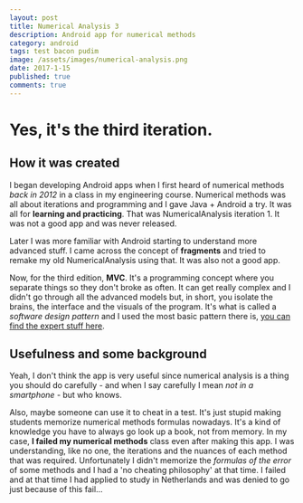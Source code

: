 ```yaml
---
layout: post
title: Numerical Analysis 3
description: Android app for numerical methods
category: android
tags: test bacon pudim
image: /assets/images/numerical-analysis.png
date: 2017-1-15
published: true
comments: true
---
```


# Yes, it's the third iteration.

## How it was created

I began developing Android apps when I first heard of numerical methods *back in 2012* in a class in my engineering course. Numerical methods was all about iterations and programming and I gave Java + Android a try. It was all for **learning and practicing**. That was NumericalAnalysis iteration 1. It was not a good app and was never released.

Later I was more familiar with Android starting to understand more advanced stuff. I came across the concept of **fragments** and tried to remake my old NumericalAnalysis using that. It was also not a good app.

Now, for the third edition, **MVC**. It's a programming concept where you separate things so they don't broke as often. It can get really complex and I didn't go through all the advanced models but, in short, you isolate the brains, the interface and the visuals of the program. It's what is called a *software design pattern* and I used the most basic pattern there is, [you can find the expert stuff here](https://github.com/googlesamples/android-architecture).


## Usefulness and some background

Yeah, I don't think the app is very useful since numerical analysis is a thing you should do carefully - and when I say carefully I mean *not in a smartphone* - but who knows.

 Also, maybe someone can use it to cheat in a test. It's just stupid making students memorize numerical methods formulas nowadays. It's a kind of knowledge you have to always go look up a book, not from memory. In my case, **I failed my numerical methods** class even after making this app. I was understanding, like no one, the iterations and the nuances of each method that was required. Unfortunately I didn't memorize the *formulas of the error* of some methods and I had a 'no cheating philosophy' at that time. I failed and at that time I had applied to study in Netherlands and was denied to go just because of this fail...
